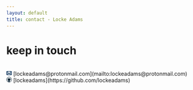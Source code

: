 ```yaml
---
layout: default
title: contact - Locke Adams
---
```


# keep in touch
<br>
<img src="/assets/images/mail_icon.png" style="width:1em"> [lockeadams@protonmail.com](mailto:lockeadams@protonmail.com)
<br>
<img src="/assets/images/github_icon.png" style="width:1em"> [lockeadams](https://github.com/lockeadams)
